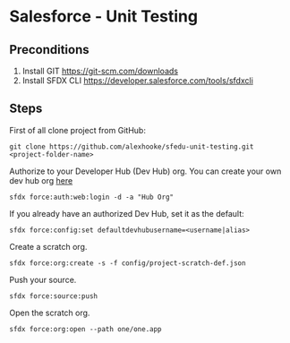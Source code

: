 # Salesforce - Unit Testing

## Preconditions

1. Install GIT https://git-scm.com/downloads
2. Install SFDX CLI https://developer.salesforce.com/tools/sfdxcli

## Steps

First of all clone project from GitHub:

    git clone https://github.com/alexhooke/sfedu-unit-testing.git <project-folder-name>

Authorize to your Developer Hub (Dev Hub) org. You can create your own dev hub org [here](https://developer.salesforce.com/promotions/orgs/dx-signup)
    
    sfdx force:auth:web:login -d -a "Hub Org"
    
If you already have an authorized Dev Hub, set it as the default:
    
    sfdx force:config:set defaultdevhubusername=<username|alias>
    
Create a scratch org.

    sfdx force:org:create -s -f config/project-scratch-def.json
    
Push your source.

    sfdx force:source:push
    
Open the scratch org.

    sfdx force:org:open --path one/one.app
